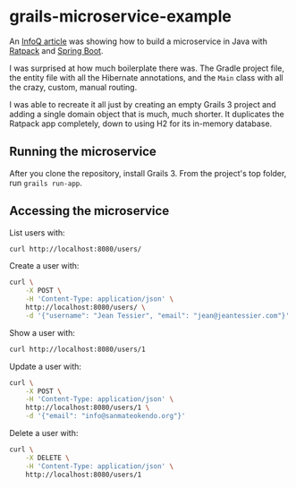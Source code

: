 # grails-microservice-example

An [InfoQ article](http://www.infoq.com/articles/Ratpack-and-Spring-Boot) was showing how to build a microservice in Java with [Ratpack](http://ratpack.io/) and [Spring Boot](http://projects.spring.io/spring-boot/).

I was surprised at how much boilerplate there was. The Gradle project file, the entity file with all the Hibernate annotations, and the `Main` class with all the crazy, custom, manual routing.

I was able to recreate it all just by creating an empty Grails 3 project and adding a single domain object that is much, much shorter. It duplicates the Ratpack app completely, down to using H2 for its in-memory database.

## Running the microservice

After you clone the repository, install Grails 3.  From the project's top folder, run `grails run-app`.

## Accessing the microservice

List users with:

```sh
curl http://localhost:8080/users/
```

Create a user with:

```sh
curl \
    -X POST \
    -H 'Content-Type: application/json' \
    http://localhost:8080/users/ \
    -d '{"username": "Jean Tessier", "email": "jean@jeantessier.com"}'
```

Show a user with:

```sh
curl http://localhost:8080/users/1
```

Update a user with:

```sh
curl \
    -X POST \
    -H 'Content-Type: application/json' \
    http://localhost:8080/users/1 \
    -d '{"email": "info@sanmateokendo.org"}'
```

Delete a user with:

```sh
curl \
    -X DELETE \
    -H 'Content-Type: application/json' \
    http://localhost:8080/users/1
```
